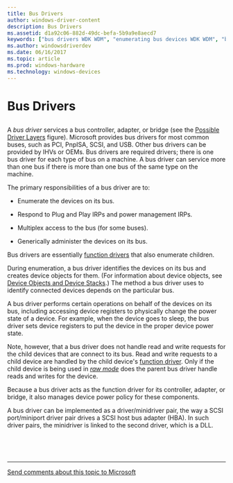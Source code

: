 ```yaml
---
title: Bus Drivers
author: windows-driver-content
description: Bus Drivers
ms.assetid: d1a92c06-882d-49dc-befa-5b9a9e8aecd7
keywords: ["bus drivers WDK WDM", "enumerating bus devices WDK WDM", "bus controllers WDK WDM", "adapters WDK WDM", "bridges WDK WDM", "WDM bus drivers WDK"]
ms.author: windowsdriverdev
ms.date: 06/16/2017
ms.topic: article
ms.prod: windows-hardware
ms.technology: windows-devices
---
```


# Bus Drivers


## <a href="" id="ddk-bus-drivers-kg"></a>


A *bus driver* services a bus controller, adapter, or bridge (see the [Possible Driver Layers](types-of-wdm-drivers.md#possible-driver-layers) figure). Microsoft provides bus drivers for most common buses, such as PCI, PnpISA, SCSI, and USB. Other bus drivers can be provided by IHVs or OEMs. Bus drivers are required drivers; there is one bus driver for each type of bus on a machine. A bus driver can service more than one bus if there is more than one bus of the same type on the machine.

The primary responsibilities of a bus driver are to:

-   Enumerate the devices on its bus.

-   Respond to Plug and Play IRPs and power management IRPs.

-   Multiplex access to the bus (for some buses).

-   Generically administer the devices on its bus.

Bus drivers are essentially [function drivers](function-drivers.md) that also enumerate children.

During enumeration, a bus driver identifies the devices on its bus and creates device objects for them. (For information about device objects, see [Device Objects and Device Stacks](device-objects-and-device-stacks.md).) The method a bus driver uses to identify connected devices depends on the particular bus.

A bus driver performs certain operations on behalf of the devices on its bus, including accessing device registers to physically change the power state of a device. For example, when the device goes to sleep, the bus driver sets device registers to put the device in the proper device power state.

Note, however, that a bus driver does not handle read and write requests for the child devices that are connect to its bus. Read and write requests to a child device are handled by the child device's [function driver](function-drivers.md). Only if the child device is being used in [*raw mode*](https://msdn.microsoft.com/library/windows/hardware/ff556331#wdkgloss-raw-mode) does the parent bus driver handle reads and writes for the device.

Because a bus driver acts as the function driver for its controller, adapter, or bridge, it also manages device power policy for these components.

A bus driver can be implemented as a driver/minidriver pair, the way a SCSI port/miniport driver pair drives a SCSI host bus adapter (HBA). In such driver pairs, the minidriver is linked to the second driver, which is a DLL.

 

 


--------------------
[Send comments about this topic to Microsoft](mailto:wsddocfb@microsoft.com?subject=Documentation%20feedback%20%5Bkernel\kernel%5D:%20Bus%20Drivers%20%20RELEASE:%20%286/14/2017%29&body=%0A%0APRIVACY%20STATEMENT%0A%0AWe%20use%20your%20feedback%20to%20improve%20the%20documentation.%20We%20don't%20use%20your%20email%20address%20for%20any%20other%20purpose,%20and%20we'll%20remove%20your%20email%20address%20from%20our%20system%20after%20the%20issue%20that%20you're%20reporting%20is%20fixed.%20While%20we're%20working%20to%20fix%20this%20issue,%20we%20might%20send%20you%20an%20email%20message%20to%20ask%20for%20more%20info.%20Later,%20we%20might%20also%20send%20you%20an%20email%20message%20to%20let%20you%20know%20that%20we've%20addressed%20your%20feedback.%0A%0AFor%20more%20info%20about%20Microsoft's%20privacy%20policy,%20see%20http://privacy.microsoft.com/default.aspx. "Send comments about this topic to Microsoft")



